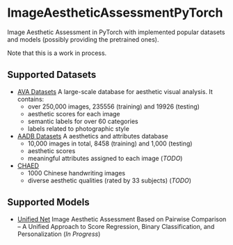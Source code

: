 # ImageAestheticAssessmentPyTorch

Image Aesthetic Assessment in PyTorch with implemented popular datasets and models (possibly providing the pretrained
ones).

Note that this is a work in process.

## Supported Datasets

- [AVA Datasets](http://refbase.cvc.uab.es/files/MMP2012a.pdf) A large-scale database for aesthetic visual analysis. It
  contains:
    - over 250,000 images, 235556 (training) and 19926 (testing)
    - aesthetic scores for each image
    - semantic labels for over 60 categories
    - labels related to photographic style
- [AADB Datasets](https://www.ics.uci.edu/~fowlkes/papers/kslmf-eccv16.pdf) A aesthetics and attributes database
    - 10,000 images in total, 8458 (training) and 1,000 (testing)
    - aesthetic scores
    - meaningful attributes assigned to each image (*TODO*)
- [CHAED](https://www.ijcai.org/Proceedings/15/Papers/356.pdf) 
    - 1000 Chinese handwriting images 
    - diverse aesthetic qualities (rated by 33 subjects) (*TODO*)

## Supported Models
- [Unified Net](https://openaccess.thecvf.com/content_ICCV_2019/papers/Lee_Image_Aesthetic_Assessment_Based_on_Pairwise_Comparison__A_Unified_ICCV_2019_paper.pdf) Image Aesthetic Assessment Based on Pairwise Comparison – A Unified
Approach to Score Regression, Binary Classification, and Personalization (*In Progress*)